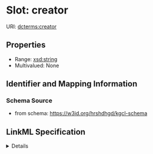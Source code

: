 # Slot: creator

URI: [dcterms:creator](dcterms:creator)



<!-- no inheritance hierarchy -->




## Properties

* Range: [xsd:string](xsd:string)
* Multivalued: None







## Identifier and Mapping Information







### Schema Source


* from schema: https://w3id.org/hrshdhgd/kgcl-schema




## LinkML Specification

<details>
```yaml
name: creator
from_schema: https://w3id.org/hrshdhgd/kgcl-schema
rank: 1000
slot_uri: dcterms:creator
alias: creator
domain_of:
- change
range: string

```
</details>